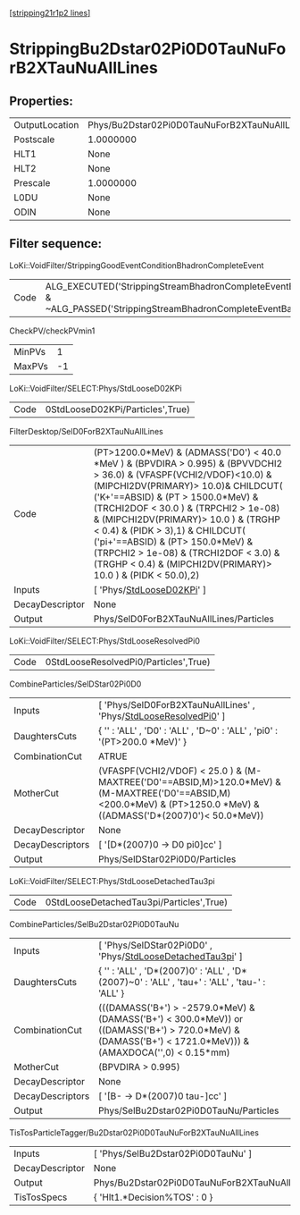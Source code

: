 [[stripping21r1p2 lines]](./stripping21r1p2-index)

# StrippingBu2Dstar02Pi0D0TauNuForB2XTauNuAllLines

## Properties:

|                |                                                        |
|----------------|--------------------------------------------------------|
| OutputLocation | Phys/Bu2Dstar02Pi0D0TauNuForB2XTauNuAllLines/Particles |
| Postscale      | 1.0000000                                              |
| HLT1           | None                                                   |
| HLT2           | None                                                   |
| Prescale       | 1.0000000                                              |
| L0DU           | None                                                   |
| ODIN           | None                                                   |

## Filter sequence:

LoKi::VoidFilter/StrippingGoodEventConditionBhadronCompleteEvent

|      |                                                                                                                          |
|------|--------------------------------------------------------------------------------------------------------------------------|
| Code | ALG_EXECUTED('StrippingStreamBhadronCompleteEventBadEvent') & ~ALG_PASSED('StrippingStreamBhadronCompleteEventBadEvent') |

CheckPV/checkPVmin1

|        |     |
|--------|-----|
| MinPVs | 1   |
| MaxPVs | -1  |

LoKi::VoidFilter/SELECT:Phys/StdLooseD02KPi

|      |                                  |
|------|----------------------------------|
| Code | 0StdLooseD02KPi/Particles',True) |

FilterDesktop/SelD0ForB2XTauNuAllLines

|                 |                                                                                                                                                                                                                                                                                                                                                                                                                                                                                  |
|-----------------|----------------------------------------------------------------------------------------------------------------------------------------------------------------------------------------------------------------------------------------------------------------------------------------------------------------------------------------------------------------------------------------------------------------------------------------------------------------------------------|
| Code            | (PT\>1200.0\*MeV) & (ADMASS('D0') \< 40.0 \*MeV ) & (BPVDIRA \> 0.995) & (BPVVDCHI2 \> 36.0) & (VFASPF(VCHI2/VDOF)\<10.0) & (MIPCHI2DV(PRIMARY)\> 10.0)& CHILDCUT( ('K+'==ABSID) & (PT \> 1500.0\*MeV) & (TRCHI2DOF \< 30.0 ) & (TRPCHI2 \> 1e-08) & (MIPCHI2DV(PRIMARY)\> 10.0 ) & (TRGHP \< 0.4) & (PIDK \> 3),1) & CHILDCUT( ('pi+'==ABSID) & (PT\> 150.0\*MeV) & (TRPCHI2 \> 1e-08) & (TRCHI2DOF \< 3.0) & (TRGHP \< 0.4) & (MIPCHI2DV(PRIMARY)\> 10.0 ) & (PIDK \< 50.0),2) |
| Inputs          | [ 'Phys/[StdLooseD02KPi](./stripping21r1p2-commonparticles-stdloosed02kpi)' ]                                                                                                                                                                                                                                                                                                                                                                                                  |
| DecayDescriptor | None                                                                                                                                                                                                                                                                                                                                                                                                                                                                             |
| Output          | Phys/SelD0ForB2XTauNuAllLines/Particles                                                                                                                                                                                                                                                                                                                                                                                                                                          |

LoKi::VoidFilter/SELECT:Phys/StdLooseResolvedPi0

|      |                                       |
|------|---------------------------------------|
| Code | 0StdLooseResolvedPi0/Particles',True) |

CombineParticles/SelDStar02Pi0D0

|                  |                                                                                                                                                                             |
|------------------|-----------------------------------------------------------------------------------------------------------------------------------------------------------------------------|
| Inputs           | [ 'Phys/SelD0ForB2XTauNuAllLines' , 'Phys/[StdLooseResolvedPi0](./stripping21r1p2-commonparticles-stdlooseresolvedpi0)' ]                                                 |
| DaughtersCuts    | { '' : 'ALL' , 'D0' : 'ALL' , 'D~0' : 'ALL' , 'pi0' : '(PT\>200.0 \*MeV)' }                                                                                                 |
| CombinationCut   | ATRUE                                                                                                                                                                       |
| MotherCut        | (VFASPF(VCHI2/VDOF) \< 25.0 ) & (M-MAXTREE('D0'==ABSID,M)\>120.0\*MeV) & (M-MAXTREE('D0'==ABSID,M)\<200.0\*MeV) & (PT\>1250.0 \*MeV) & ((ADMASS('D\*(2007)0')\< 50.0\*MeV)) |
| DecayDescriptor  | None                                                                                                                                                                        |
| DecayDescriptors | [ '[D\*(2007)0 -\> D0 pi0]cc' ]                                                                                                                                         |
| Output           | Phys/SelDStar02Pi0D0/Particles                                                                                                                                              |

LoKi::VoidFilter/SELECT:Phys/StdLooseDetachedTau3pi

|      |                                          |
|------|------------------------------------------|
| Code | 0StdLooseDetachedTau3pi/Particles',True) |

CombineParticles/SelBu2Dstar02Pi0D0TauNu

|                  |                                                                                                                                                                    |
|------------------|--------------------------------------------------------------------------------------------------------------------------------------------------------------------|
| Inputs           | [ 'Phys/SelDStar02Pi0D0' , 'Phys/[StdLooseDetachedTau3pi](./stripping21r1p2-commonparticles-stdloosedetachedtau3pi)' ]                                           |
| DaughtersCuts    | { '' : 'ALL' , 'D\*(2007)0' : 'ALL' , 'D\*(2007)~0' : 'ALL' , 'tau+' : 'ALL' , 'tau-' : 'ALL' }                                                                    |
| CombinationCut   | (((DAMASS('B+') \> -2579.0\*MeV) & (DAMASS('B+') \< 300.0\*MeV)) or ((DAMASS('B+') \> 720.0\*MeV) & (DAMASS('B+') \< 1721.0\*MeV))) & (AMAXDOCA('',0) \< 0.15\*mm) |
| MotherCut        | (BPVDIRA \> 0.995)                                                                                                                                                 |
| DecayDescriptor  | None                                                                                                                                                               |
| DecayDescriptors | [ '[B- -\> D\*(2007)0 tau-]cc' ]                                                                                                                               |
| Output           | Phys/SelBu2Dstar02Pi0D0TauNu/Particles                                                                                                                             |

TisTosParticleTagger/Bu2Dstar02Pi0D0TauNuForB2XTauNuAllLines

|                 |                                                        |
|-----------------|--------------------------------------------------------|
| Inputs          | [ 'Phys/SelBu2Dstar02Pi0D0TauNu' ]                   |
| DecayDescriptor | None                                                   |
| Output          | Phys/Bu2Dstar02Pi0D0TauNuForB2XTauNuAllLines/Particles |
| TisTosSpecs     | { 'Hlt1.\*Decision%TOS' : 0 }                          |
